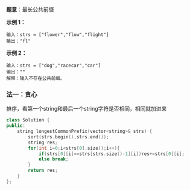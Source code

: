 **题意**：最长公共前缀

**示例 1：**

```
输入：strs = ["flower","flow","flight"]
输出："fl"
```

**示例 2：**

```
输入：strs = ["dog","racecar","car"]
输出：""
解释：输入不存在公共前缀。
```





### 法一：贪心

排序，看第一个string和最后一个string字符是否相同，相同就加进来

```cpp
class Solution {
public:
    string longestCommonPrefix(vector<string>& strs) {
        sort(strs.begin(),strs.end());
        string res;
        for(int i=0;i<strs[0].size();i++){
            if(strs[0][i]==strs[strs.size()-1][i])res+=strs[0][i];
            else break;
        }
        return res;
    }
};
```

